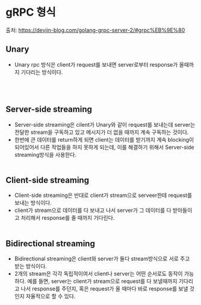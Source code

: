 # gRPC 형식

출처: https://devjin-blog.com/golang-grpc-server-2/#grpc%EB%9E%80

## Unary

- Unary rpc 방식은 client가 request를 보내면 server로부터 response가 올때까지 기다리는 방식이다.

  <br/>
  <br/>

## Server-side streaming

- Server-side streaming은 cilent가 Unary와 같이 request를 보내는데 server는 전달한 stream을 구독하고 있고 메시지가 더 없을 때까지 계속 구독하는 것이다.
- 한번에 큰 데이터를 return하게 되면 client는 데이터를 받기까지 계속 blocking이 되어있어서 다른 작업들을 하지 못하게 되는데, 이를 해결하기 위해서 Server-side streaming방식을 사용한다.
  <br/>
  <br/>

## Client-side streaming

- Client-side streaming은 반대로 client가 stream으로 serveer한테 request를 보내는 방식이다.
- client가 stream으로 데이터를 다 보내고 나서 server가 그 데이터를 다 받아들이고 처리해서 response를 줄 때까지 기다린다.
  <br/>
  <br/>

## Bidirectional streaming

- Bidirectional streaming은 client와 server가 둘다 stream방식으로 서로 주고 받는 방식이다.
- 2개의 stream은 각각 독립적이여서 client나 server는 어떤 순서로도 동작이 가능하다. 예를 들면, server는 client가 stream으로 request를 다 보낼때까지 기다리고 나서 response를 주던지, 혹은 request가 올 때마다 바로 response를 보낼 것인지 자율적으로 할 수 있다.
  <br/>
  <br/>
